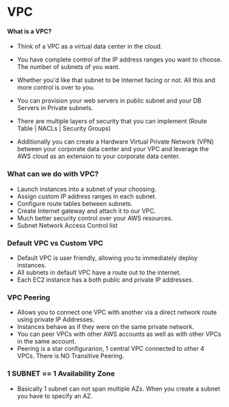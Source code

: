 # VPC

#### What is a VPC?

- Think of a VPC as a virtual data center in the cloud.

- You have complete control of the IP address ranges you want to choose. The number of subnets of you want.
- Whether you'd like that subnet to be Internet facing or not. All this and more control is over to you.
- You can provision your web servers in public subnet and your DB Servers in Private subnets.
- There are multiple layers of security that you can implement (Route Table | NACLs | Security Groups)

- Additionally you can create a Hardware Virtual Private Network (VPN) between your corporate data center and your VPC and leverage the AWS cloud as an extension to your corporate data center.

### What can we do with VPC?

- Launch instances into a subnet of your choosing.
- Assign custom IP address ranges in each subnet.
- Configure route tables between subnets.
- Create Internet gateway and attach it to our VPC.
- Much better security control over your AWS resources.
- Subnet Network Access Control list

### Default VPC vs 	Custom VPC

- Default VPC is user friendly, allowing you to immediately deploy instances.
- All subnets in default VPC have a route out to the internet.
- Each EC2 instance has a both public and private IP addresses.

### VPC Peering

- Allows you to connect one VPC with another via a direct network route using private IP Addresses.
- Instances behave as if they were on the same private network. 
- You can peer VPCs with other AWS accounts as well as with other VPCs in the same account.
- Peering is a star configurarion, 1 central VPC connected to other 4 VPCs. There is NO Transitive Peering.

### 1 SUBNET == 1 Availability Zone
- Basically 1 subnet can not span multiple AZs. When you create a subnet you have to specify an AZ.